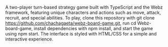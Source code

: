 A two-player turn-based strategy game built with TypeScript and the Webz framework, featuring unique characters and actions such as move, attack, recruit, and special abilities. To play, clone this repository with git clone https://github.com/chachagaeta/webz-board-game.git, run cd Webz-board-game, install dependencies with npm install, and start the game using npm start. The interface is styled with HTML/CSS for a simple and interactive experience.

